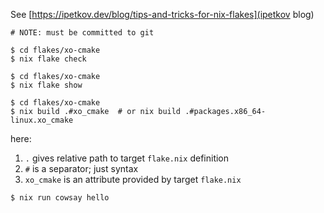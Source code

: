 See [https://ipetkov.dev/blog/tips-and-tricks-for-nix-flakes](ipetkov blog)

```
# NOTE: must be committed to git

$ cd flakes/xo-cmake
$ nix flake check
```

```
$ cd flakes/xo-cmake
$ nix flake show
```

```
$ cd flakes/xo-cmake
$ nix build .#xo_cmake  # or nix build .#packages.x86_64-linux.xo_cmake
```
here:
1. `.` gives relative path to target `flake.nix` definition
2. `#` is a separator;  just syntax
3. `xo_cmake` is an attribute provided by target `flake.nix`

```
$ nix run cowsay hello
```
